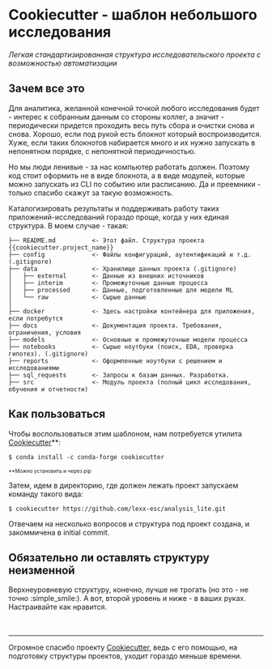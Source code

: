 # Cookiecutter - шаблон небольшого исследования
*Легкая стандартизированная структура исследовательского проекта с возможностью автоматизации*

## Зачем все это
Для аналитика, желанной конечной точкой любого исследования будет - интерес к собранным данным 
со стороны коллег, а значит - периодически придется проходить весь путь сбора и очистки снова и снова. 
Хорошо, если под рукой есть блокнот который воспроизводится. Хуже, если таких блокнотов набирается 
много и их нужно запускать в непонятном порядке, с непонятной периодичностью.

Но мы люди ленивые - за нас компьютер работать должен. Поэтому код стоит оформить не в виде блокнота, 
а в виде модулей, которые можно запускать из CLI по событию или расписанию. Да и преемники - только спасибо скажут за 
такую возможность.

Каталогизировать результаты и поддерживать работу таких приложений-исследований гораздо 
проще, когда у них единая структура. В моем случае - такая:

```
├── README.md          <- Этот файл. Структура проекта {{cookiecutter.project_name}}
├── config             <- Файлы конфигураций, аутентификаций и т.д. (.gitignore)
├── data               <- Хранилище данных проекта (.gitignore)
│   ├── external       <- Данные из внешних источников
│   ├── interim        <- Промежуточные данные процесса
│   ├── processed      <- Данные, подготовленные для модели ML
│   └── raw            <- Сырые данные
│
├── docker             <- Здесь настройки контейнера для приложения, если потребутся
├── docs               <- Документация проекта. Требования, ограничения, условия
├── models             <- Основные и промежуточные модели процесса
├── notebooks          <- Сырые ноутбуки (поиск, EDA, проверка гипотез). (.gitignore)
├── reports            <- Оформленные ноутбуки с решением и исследованиями
├── sql_requests       <- Запросы к базам данных. Разработка.
├── src                <- Модуль проекта (полный цикл исследования, обучения и отчетности)
```

## Как пользоваться

Чтобы воспользоваться этим шаблоном, нам потребуется утилита 
[Cookiecutter](https://github.com/cookiecutter/cookiecutter)**:
```
$ conda install -c conda-forge cookiecutter
```
<font size=1>**Можно установить и через pip</font>

Затем, идем в директорию, где должен лежать проект запускаем команду такого вида:

```
$ cookiecutter https://github.com/lexx-esc/analysis_lite.git
```

Отвечаем на несколько вопросов и структура под проект создана, и закоммичена в initial commit.

## Обязательно ли оставлять структуру неизменной

Верхнеуровневую структуру, конечно, лучше не трогать (но это - не точно :simple_smile:). 
А вот, второй уровень и ниже - в ваших руках. Настраивайте как нравится.
<br>
<br>
<br>

---
Огромное спасибо проекту [Cookiecutter](https://github.com/cookiecutter/cookiecutter), 
ведь с его помощью, на подготовку структуры проектов, уходит гораздо меньше времени.
